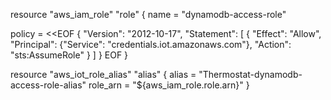 resource "aws_iam_role" "role" {
  name = "dynamodb-access-role"

  policy = <<EOF
{
  "Version": "2012-10-17",
  "Statement": [
    {
      "Effect": "Allow",
      "Principal": {"Service": "credentials.iot.amazonaws.com"},
      "Action": "sts:AssumeRole"
    }
  ]
}
EOF
}

resource "aws_iot_role_alias" "alias" {
  alias    = "Thermostat-dynamodb-access-role-alias"
  role_arn = "${aws_iam_role.role.arn}"
}
